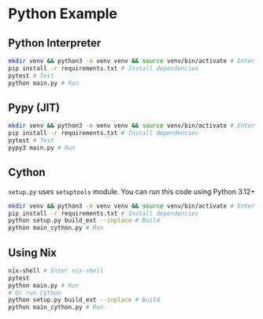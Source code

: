 # Python Example

## Python Interpreter

```bash
mkdir venv && python3 -m venv venv && source venv/bin/activate # Enter Venv
pip install -r requirements.txt # Install dependencies
pytest # Test
python main.py # Run
```

## Pypy (JIT)

```bash
mkdir venv && python3 -m venv venv && source venv/bin/activate # Enter Venv
pip install -r requirements.txt # Install dependencies
pytest # Test
pypy3 main.py # Run
```

## Cython

`setup.py` uses `setuptools` module. You can run this code using Python 3.12+

```bash
mkdir venv && python3 -m venv venv && source venv/bin/activate # Enter Venv
pip install -r requirements.txt # Install dependencies
python setup.py build_ext --inplace # Build
python main_cython.py # Run
```

## Using Nix

```bash
nix-shell # Enter nix-shell
pytest
python main.py # Run
# Or run Cython
python setup.py build_ext --inplace # Build
python main_cython.py # Run
```
